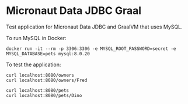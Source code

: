 # Micronaut Data JDBC Graal #

Test application for Micronaut Data JDBC and GraalVM that uses MySQL.

To run MySQL in Docker:
```
docker run -it --rm -p 3306:3306 -e MYSQL_ROOT_PASSWORD=secret -e MYSQL_DATABASE=pets mysql:8.0.20
```

To test the application:

```
curl localhost:8080/owners
curl localhost:8080/owners/Fred

curl localhost:8080/pets
curl localhost:8080/pets/Dino
```
